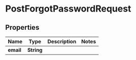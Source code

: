 

# PostForgotPasswordRequest


## Properties

| Name | Type | Description | Notes |
|------------ | ------------- | ------------- | -------------|
|**email** | **String** |  |  |



